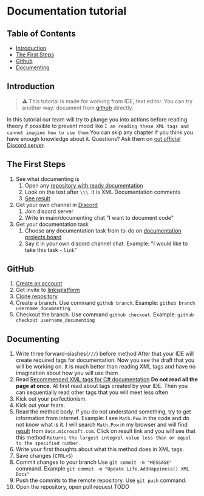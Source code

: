 # Documentation tutorial

## Table of Contents
* [Introduction](#introduction)
* [The First Steps](#the-first-steps)
* [Github](#github)
* [Documenting](#documenting)

## Introduction
> ⚠️ This tutorial is made for working from IDE, text editor. You can try another way: document from [github](https://github.com/) directly.

In this tutorial our team will try to plunge you into actions before reading theory if possible to prevent mood like
`I am reading these XML tags and cannot imagine how to use them`
You can skip any chapter if you think you have enough knowledge about it. Questions? Ask them on [out official Discord server](https://discord.gg/eEXJyjWv5e).

## The First Steps
1. See what documenting is
   1. Open any [repository with ready documentation](https://github.com/linksplatform/IO/blob/master/csharp/Platform.IO/TemporaryFile.cs)
   2. Look on the text after `\\\`. It is XML Documentation comments
   3. [See result](https://linksplatform.github.io/IO/csharp/api/Platform.IO.html)
2. Get your own channel in [Discord](https://discord.gg/eEXJyjWv5e)
   1. Join discord server
   2. Write in main/documenting chat "I want to document code"
3. Get your documentation task
   1. Choose any documentation task from to-do on [documentation projects board](https://github.com/orgs/linksplatform/projects/1)
   2. Say it in your own discord channel chat. Example: "I would like to take this task - `link`"

## GitHub
1. [Create an account](https://github.com)
2. Get invite to [linksplatform](https://github.com/linksplatform)
3. [Clone repository](https://docs.github.com/en/get-started/quickstart/fork-a-repo#cloning-your-forked-repository)
4. Create a branch.
   Use command `github branch`. Example: `github branch username_documenting`
5. Checkout the branch.
   Use command `github checkout`. Example: `github checkout username_documenting`

## Documenting
1. Write three forward-slashes(`///`) before method
   After that your IDE will create required tags for documentation. Now you see the draft that you will be working on. It is much better than reading XML tags and have no imagination about how you will use them
2. Read [Recommended XML tags for C# documentation](https://docs.microsoft.com/en-us/dotnet/csharp/language-reference/xmldoc/recommended-tags)
   **Do not read all the page at once.** At first read about tags created by your IDE. Then you can sequentially read other tags that you will meet less often 
3. Kick out your perfectionism.
4. Kick out your fears.
5. Read the method body.
   If you do not understand something, try to get information from internet.
   Example: I see `Math.Pow` in the code and do not know what is it. I will search `Math.Pow` in my browser and will find [result](https://docs.microsoft.com/en-us/dotnet/api/system.math.floor?view=net-5.0) from `docs.microsoft.com`. Click on result link and you will see that this method `Returns the largest integral value less than or equal to the specified number.`
5. Write your first thoughts about what this method does in XML tags.
6. Save changes (`CTRL+S`)
7. Commit changes to your branch
   Use `git commit -m "MESSAGE"` command. Example `git commit -m "Update Life.AddHappiness() XML Docs"`
8. Push the commits to the remote repository.
   Use `git push` command.
9. Open the repository, open pull request TODO
